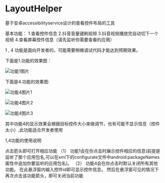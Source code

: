 # LayoutHelper
基于安卓accessibilityservice设计的查看控件布局的工具

基本功能：
1.查看控件信息
2.抖音音量键刷视频
3.抖音视频播放完自动切下一个视频
4.查看屏幕控件信息（请先监听你需要查看的应用）

1 , 4 功能是面向开发者的，可能需要稍微调试代码才能达到预期效果。

下面是1.功能的效果图：

![功能1图片](https://github.com/zlw513/LayoutHelper/blob/master/screenshot/example1.jpg)

下面是4.功能的效果图:

![功能4图片1](https://github.com/zlw513/LayoutHelper/blob/master/screenshot/example2.jpg)

![功能4图片2](https://github.com/zlw513/LayoutHelper/blob/master/screenshot/example3.jpg)

![功能4图片3](https://github.com/zlw513/LayoutHelper/blob/master/screenshot/example4.jpg)

其中功能4的显示效果会根据目标控件大小来做调节，也有可能不显示信息（控件太小）,此功能适合开发者使用

1,4功能的使用说明

  点击箭头即可打开相应功能
  （1） 功能1会在你点击时展示控件相应的信息(前提是监听了那个应用包名,可以在xml下的configurate文件中android:packageNames属性中追加你要监听的应用包名)。 
  （2） 功能4会在你点击时默认关闭所有其他功能。 在此悬浮窗内输入控件id即可显示控件信息。 然后在悬浮窗可见的情况下再次点击该功能箭头，即可关闭当前功能


